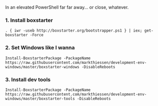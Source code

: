 In an elevated PowerShell far far away... or close, whatever.



### 1. Install boxstarter

```
. { iwr -useb http://boxstarter.org/bootstrapper.ps1 } | iex; get-boxstarter -Force
```


### 2. Set Windows like I wanna


```
Install-BoxstarterPackage -PackageName https://raw.githubusercontent.com/markthiessen/development-env-windows/master/boxstarter-windows -DisableReboots
```

### 3. Install dev tools

```
Install-BoxstarterPackage -PackageName https://raw.githubusercontent.com/markthiessen/development-env-windows/master/boxstarter-tools -DisableReboots
```
